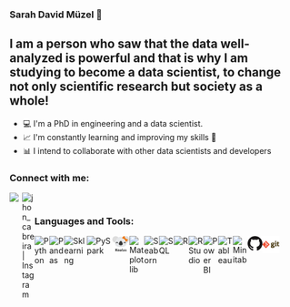 ### Sarah David Müzel 👋

## I am a person who saw that the data well-analyzed is powerful and that is why I am studying to become a data scientist, to change not only scientific research but society as a whole!

- 💻 I'm a PhD in engineering and a data scientist.
- 📈 I'm constantly learning and improving my skills 🤣
- 📊 I intend to collaborate with other data scientists and developers


### Connect with me:

[<img align="left"  width="22px" src="https://cdn.jsdelivr.net/npm/simple-icons@3.4.0/icons/linkedin.svg" />](https://www.linkedin.com/in/sarah-david-m%C3%BCzel-05525356/)

[<img align="left" alt="jhon_cabreira | Instagram" width="22px" src="https://upload.wikimedia.org/wikipedia/commons/5/58/Instagram-Icon.png" />](https://www.instagram.com/sarah_muzel/)



<br />

### Languages and Tools:

<img align="left" alt="Python" width="26px" src="https://cdn3.iconfinder.com/data/icons/logos-and-brands-adobe/512/267_Python-512.png" />

<img align="left" alt="Pandas" width="26px" src="https://cdn.jsdelivr.net/npm/simple-icons@3.4.0/icons/pandas.svg" />

<img align="left" alt="Sklearning" width="40px" src="https://upload.wikimedia.org/wikipedia/commons/thumb/0/05/Scikit_learn_logo_small.svg/1200px-Scikit_learn_logo_small.svg.png" />

<img align="left" alt="PySpark" width="45px" src="https://miro.medium.com/max/1400/0*bqHf2WCDUlm7_hU3.png" />

<img align="left" alt="Koalas" width="30px" src="https://raw.githubusercontent.com/databricks/koalas/master/icons/koalas-logo.png" />

<img align="left" alt="Matplotlib" width="26px" src="https://w7.pngwing.com/pngs/215/492/png-transparent-matplotlib-python-computer-software-introduction-to-algorithms-angle-symmetry-plot.png" />

<img align="left" alt="Seaborn" width="26px" src="https://avatars.githubusercontent.com/u/22799945?s=200&v=4" />

<img align="left" alt="SQL" width="26px" src="https://user-images.githubusercontent.com/71708626/110930288-ae775d00-8307-11eb-9267-7d9c58ab4df9.png" />

<img align="left" alt="R" width="26px" src= "https://user-images.githubusercontent.com/71708626/110928123-46c01280-8305-11eb-9b50-74e8d94e11a4.png" />

<img align="left" alt="R Studio" width="26px" src="https://user-images.githubusercontent.com/71708626/110928481-b0d8b780-8305-11eb-8509-49073239ed40.png" />

<img align="left" alt="Power BI" width="26px" src="https://user-images.githubusercontent.com/71708626/110930907-702e6d80-8308-11eb-8b03-9c4ad447bcf8.png" />

<img align="left" alt="Tableau" width="26px" src="https://user-images.githubusercontent.com/71708626/110930621-19c12f00-8308-11eb-9319-93b0a1d1a6fb.png" />

<img align="left" alt="Minitab" width="26px" src="https://user-images.githubusercontent.com/71708626/110931244-cbf8f680-8308-11eb-84ad-48fd1b7913af.png" />

<img align="left" alt="GitHub" width="26px" src="https://raw.githubusercontent.com/github/explore/78df643247d429f6cc873026c0622819ad797942/topics/github/github.png" />

<img align="left" alt="Git" width="30px" src="https://raw.githubusercontent.com/github/explore/80688e429a7d4ef2fca1e82350fe8e3517d3494d/topics/git/git.png" />

<br />
<br />


